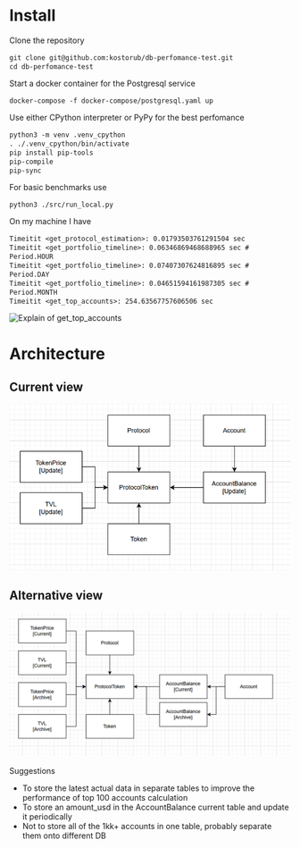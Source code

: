# Install

Clone the repository

    git clone git@github.com:kostorub/db-perfomance-test.git
    cd db-perfomance-test

Start a docker container for the Postgresql service

    docker-compose -f docker-compose/postgresql.yaml up

Use either CPython interpreter or PyPy for the best perfomance

    python3 -m venv .venv_cpython
    . ./.venv_cpython/bin/activate
    pip install pip-tools
    pip-compile
    pip-sync

For basic benchmarks use

    python3 ./src/run_local.py

On my machine I have

    Timeitit <get_protocol_estimation>: 0.01793503761291504 sec
    Timeitit <get_portfolio_timeline>: 0.06346869468688965 sec # Period.HOUR
    Timeitit <get_portfolio_timeline>: 0.07407307624816895 sec # Period.DAY
    Timeitit <get_portfolio_timeline>: 0.04651594161987305 sec # Period.MONTH
    Timeitit <get_top_accounts>: 254.63567757606506 sec

![Explain of get_top_accounts](https://explain.tensor.ru/archive/explain/36aff347c9c4f5c98c32ebe2051a8c85:0:2023-03-10#explain "Explain of get_top_accounts")

# Architecture 

## Current view

![Alt text](https://github.com/kostorub/db-perfomance-test/blob/main/img/Screenshot%202023-03-10%20203127.png "Current structure")

## Alternative view

![Alt text](https://github.com/kostorub/db-perfomance-test/blob/main/img/Screenshot%202023-03-10%20204201.png "Alternative structure")

Suggestions  
- To store the latest actual data in separate tables to improve the performance of top 100 accounts calculation
- To store an amount_usd in the AccountBalance current table and update it periodically
- Not to store all of the 1kk+ accounts in one table, probably separate them onto different DB
